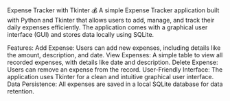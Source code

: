 Expense Tracker with Tkinter 💰
A simple Expense Tracker application built with Python and Tkinter that allows users to add, manage, and track their daily expenses efficiently. 
The application comes with a graphical user interface (GUI) and stores data locally using SQLite.

Features:
Add Expense: 
Users can add new expenses, including details like the amount, description, and date.
View Expenses: 
A simple table to view all recorded expenses, with details like date and description.
Delete Expense:
Users can remove an expense from the record.
User-Friendly Interface: 
The application uses Tkinter for a clean and intuitive graphical user interface.
Data Persistence: 
All expenses are saved in a local SQLite database for data retention.
